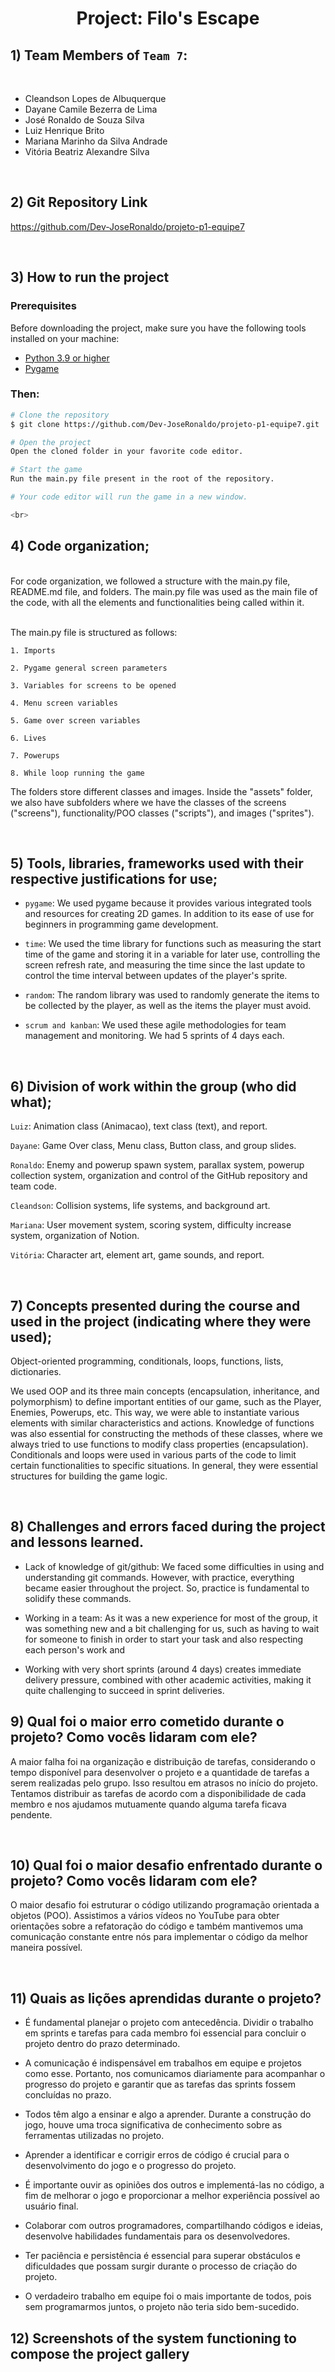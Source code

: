 # <p align="center">Project: Filo's Escape </p>

## 1) Team Members of `Team 7`:
<br>

- Cleandson Lopes de Albuquerque 
- Dayane Camile Bezerra de Lima
- José Ronaldo de Souza Silva
- Luiz Henrique Brito
- Mariana Marinho da Silva Andrade
- Vitória Beatriz Alexandre Silva 

<br>
     
## 2) Git Repository Link
  
   https://github.com/Dev-JoseRonaldo/projeto-p1-equipe7

<br>

## 3) How to run the project

### Prerequisites

Before downloading the project, make sure you have the following tools installed on your machine:

* [Python 3.9 or higher](https://www.python.org/downloads/)
* [Pygame](https://www.pygame.org/news)

### Then:

```bash
# Clone the repository
$ git clone https://github.com/Dev-JoseRonaldo/projeto-p1-equipe7.git

# Open the project
Open the cloned folder in your favorite code editor.

# Start the game
Run the main.py file present in the root of the repository.

# Your code editor will run the game in a new window.

<br>
```

## 4) Code organization;
<br>
For code organization, we followed a structure with the main.py file, README.md file, and folders. The main.py file was used as the main file of the code, with all the elements and functionalities being called within it.

<br>
<br>

The main.py file is structured as follows:


    1. Imports

    2. Pygame general screen parameters

    3. Variables for screens to be opened

    4. Menu screen variables

    5. Game over screen variables

    6. Lives

    7. Powerups

    8. While loop running the game



The folders store different classes and images. Inside the "assets" folder, we also have subfolders where we have the classes of the screens ("screens"), functionality/POO classes ("scripts"), and images ("sprites").

<br>

## 5) Tools, libraries, frameworks used with their respective justifications for use;

- `pygame`: We used pygame because it provides various integrated tools and resources for creating 2D games. In addition to its ease of use for beginners in programming game development.

- `time`: We used the time library for functions such as measuring the start time of the game and storing it in a variable for later use, controlling the screen refresh rate, and measuring the time since the last update to control the time interval between updates of the player's sprite.

- `random`: The random library was used to randomly generate the items to be collected by the player, as well as the items the player must avoid.

- `scrum and kanban`: We used these agile methodologies for team management and monitoring. We had 5 sprints of 4 days each.

<br>

## 6) Division of work within the group (who did what);

`Luiz`: Animation class (Animacao), text class (text), and report.

`Dayane`: Game Over class, Menu class, Button class, and group slides.

`Ronaldo`: Enemy and powerup spawn system, parallax system, powerup collection system, organization and control of the GitHub repository and team code.

`Cleandson`: Collision systems, life systems, and background art.

`Mariana`: User movement system, scoring system, difficulty increase system, organization of Notion.

`Vitória`: Character art, element art, game sounds, and report.

 <br>   

## 7) Concepts presented during the course and used in the project (indicating where they were used);

Object-oriented programming, conditionals, loops, functions, lists, dictionaries.

We used OOP and its three main concepts (encapsulation, inheritance, and polymorphism) to define important entities of our game, such as the Player, Enemies, Powerups, etc. This way, we were able to instantiate various elements with similar characteristics and actions. Knowledge of functions was also essential for constructing the methods of these classes, where we always tried to use functions to modify class properties (encapsulation).
Conditionals and loops were used in various parts of the code to limit certain functionalities to specific situations. In general, they were essential structures for building the game logic.

<br>

## 8) Challenges and errors faced during the project and lessons learned.

- Lack of knowledge of git/github: We faced some difficulties in using and understanding git commands. However, with practice, everything became easier throughout the project. So, practice is fundamental to solidify these commands.

- Working in a team: As it was a new experience for most of the group, it was something new and a bit challenging for us, such as having to wait for someone to finish in order to start your task and also respecting each person's work and

- Working with very short sprints (around 4 days) creates immediate delivery pressure, combined with other academic activities, making it quite challenging to succeed in sprint deliveries.

## 9) Qual foi o maior erro cometido durante o projeto? Como vocês lidaram com ele? 

A maior falha foi na organização e distribuição de tarefas, considerando o tempo disponível para desenvolver o projeto e a quantidade de tarefas a serem realizadas pelo grupo. Isso resultou em atrasos no início do projeto. Tentamos distribuir as tarefas de acordo com a disponibilidade de cada membro e nos ajudamos mutuamente quando alguma tarefa ficava pendente.

<br>

## 10) Qual foi o maior desafio enfrentado durante o projeto? Como vocês lidaram com ele? 

O maior desafio foi estruturar o código utilizando programação orientada a objetos (POO). Assistimos a vários vídeos no YouTube para obter orientações sobre a refatoração do código e também mantivemos uma comunicação constante entre nós para implementar o código da melhor maneira possível. 

<br>        

## 11) Quais as lições aprendidas durante o projeto? 

- É fundamental planejar o projeto com antecedência. Dividir o trabalho em sprints e tarefas para cada membro foi essencial para concluir o projeto dentro do prazo determinado.  

- A comunicação é indispensável em trabalhos em equipe e projetos como esse. Portanto, nos comunicamos diariamente para acompanhar o progresso do projeto e garantir que as tarefas das sprints fossem concluídas no prazo.

- Todos têm algo a ensinar e algo a aprender. Durante a construção do jogo, houve uma troca significativa de conhecimento sobre as ferramentas utilizadas no projeto.

- Aprender a identificar e corrigir erros de código é crucial para o desenvolvimento do jogo e o progresso do projeto.

- É importante ouvir as opiniões dos outros e implementá-las no código, a fim de melhorar o jogo e proporcionar a melhor experiência possível ao usuário final.

- Colaborar com outros programadores, compartilhando códigos e ideias, desenvolve habilidades fundamentais para os desenvolvedores.

- Ter paciência e persistência é essencial para superar obstáculos e dificuldades que possam surgir durante o processo de criação do projeto.

- O verdadeiro trabalho em equipe foi o mais importante de todos, pois sem programarmos juntos, o projeto não teria sido bem-sucedido.

## 12) Screenshots of the system functioning to compose the project gallery
